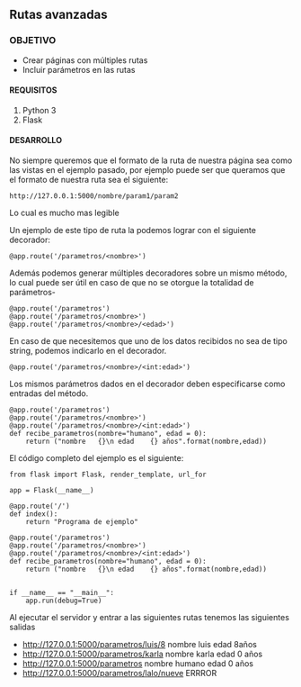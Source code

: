 
## Rutas avanzadas

### OBJETIVO

- Crear páginas con múltiples rutas
- Incluir parámetros en las rutas

#### REQUISITOS

1. Python 3
2. Flask

#### DESARROLLO

No siempre queremos que el formato de la ruta de nuestra página sea como las vistas en el ejemplo pasado, por ejemplo puede ser que queramos que el formato de nuestra ruta sea el siguiente:
```
http://127.0.0.1:5000/nombre/param1/param2
```

Lo cual es mucho mas legible

Un ejemplo de este tipo de ruta la podemos lograr con el siguiente decorador:
```
@app.route('/parametros/<nombre>')

```
Además podemos generar múltiples decoradores sobre un mismo método, lo cual puede ser útil en caso de que no se otorgue la totalidad de parámetros-

```
@app.route('/parametros')
@app.route('/parametros/<nombre>')
@app.route('/parametros/<nombre>/<edad>')
```
En caso de que necesitemos que uno de los datos recibidos no sea de tipo string, podemos indicarlo en el decorador.
```
@app.route('/parametros/<nombre>/<int:edad>')
```
Los mismos parámetros dados en el decorador deben especificarse como entradas del método.

```
@app.route('/parametros')
@app.route('/parametros/<nombre>')
@app.route('/parametros/<nombre>/<int:edad>')
def recibe_parametros(nombre="humano", edad = 0):
    return ("nombre   {}\n edad    {} años".format(nombre,edad))

```

El código completo del ejemplo es el siguiente:
```
from flask import Flask, render_template, url_for

app = Flask(__name__)

@app.route('/')
def index():
    return "Programa de ejemplo"

@app.route('/parametros')
@app.route('/parametros/<nombre>')
@app.route('/parametros/<nombre>/<int:edad>')
def recibe_parametros(nombre="humano", edad = 0):
    return ("nombre   {}\n edad    {} años".format(nombre,edad))


if __name__ == "__main__":
    app.run(debug=True)
```
Al ejecutar el servidor y entrar a las siguientes rutas tenemos las siguientes salidas
- http://127.0.0.1:5000/parametros/luis/8   nombre luis edad 8años
- http://127.0.0.1:5000/parametros/karla  nombre karla edad 0 años
- http://127.0.0.1:5000/parametros nombre humano edad 0 años
- http://127.0.0.1:5000/parametros/lalo/nueve ERRROR

